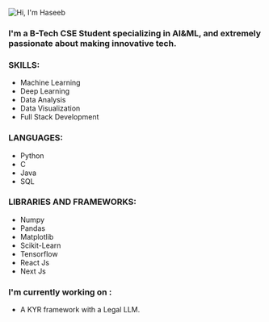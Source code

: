 ![Hi, I'm Haseeb](https://github.com/Haseebae/Haseebae/assets/75690804/0d4911a4-b7c1-4cfc-a9a3-02de8a514e9c)

### I'm a B-Tech CSE Student specializing in AI&ML, and extremely passionate about making innovative tech.

### SKILLS:
- Machine Learning
- Deep Learning
- Data Analysis
- Data Visualization
- Full Stack Development
  
### LANGUAGES:
- Python
- C
- Java
- SQL

### LIBRARIES AND FRAMEWORKS:
- Numpy
- Pandas
- Matplotlib
- Scikit-Learn
- Tensorflow
- React Js
- Next Js

### I'm currently working on :
- A KYR framework with a Legal LLM.



